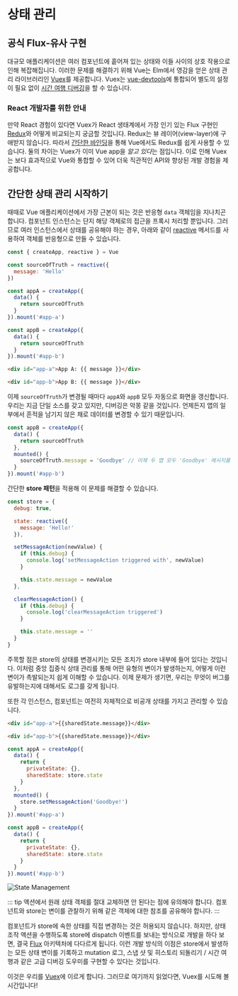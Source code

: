 # 상태 관리

## 공식 Flux-유사 구현

대규모 애플리케이션은 여러 컴포넌트에 흩어져 있는 상태와 이들 사이의 상호 작용으로 인해 복잡해집니다. 이러한 문제를 해결하기 위해 Vue는 Elm에서 영감을 얻은 상태 관리 라이브러리인 [Vuex](https://github.com/vuejs/vuex)를 제공합니다. Vuex는 [vue-devtools](https://github.com/vuejs/vue-devtools)에 통합되어 별도의 설정이 필요 없이 [시간 여행 디버깅](https://raw.githubusercontent.com/vuejs/vue-devtools/master/media/demo.gif)을 할 수 있습니다.

### React 개발자를 위한 안내

만약 React 경험이 있다면 Vuex가 React 생태계에서 가장 인기 있는 Flux 구현인 [Redux](https://github.com/reactjs/redux)와 어떻게 비교되는지 궁금할 것입니다. Redux는 뷰 레이어(view-layer)에 구애받지 않습니다. 따라서 [간단한 바인딩](https://classic.yarnpkg.com/en/packages?q=redux%20vue&p=1)을 통해 Vue에서도 Redux를 쉽게 사용할 수 있습니다. 둘의 차이는 Vuex가 이미 Vue app을 *알고 있다*는 점입니다. 이로 인해 Vuex는 보다 효과적으로 Vue와 통합할 수 있어 더욱 직관적인 API와 향상된 개발 경험을 제공합니다.

## 간단한 상태 관리 시작하기

때때로 Vue 애플리케이션에서 가장 근본이 되는 것은 반응형 `data` 객체임을 지나치곤 합니다. 컴포넌트 인스턴스는 단지 해당 객체로의 접근을 프록시 처리할 뿐입니다. 그러므로 여러 인스턴스에서 상태를 공유해야 하는 경우, 아래와 같이 [reactive](/ko-KR/guide/reactivity-fundamentals.html#declaring-reactive-state) 메서드를 사용하여 객체를 반응형으로 만들 수 있습니다.

```js
const { createApp, reactive } = Vue

const sourceOfTruth = reactive({
  message: 'Hello'
})

const appA = createApp({
  data() {
    return sourceOfTruth
  }
}).mount('#app-a')

const appB = createApp({
  data() {
    return sourceOfTruth
  }
}).mount('#app-b')
```

```html
<div id="app-a">App A: {{ message }}</div>

<div id="app-b">App B: {{ message }}</div>
```

이제 `sourceOfTruth`가 변경될 때마다 `appA`와 `appB` 모두 자동으로 화면을 갱신합니다. 우리는 지금 단일 소스를 갖고 있지만, 디버깅은 악몽 같을 것입니다. 언제든지 앱의 일부에서 흔적을 남기지 않은 채로 데이터를 변경할 수 있기 때문입니다.

```js
const appB = createApp({
  data() {
    return sourceOfTruth
  },
  mounted() {
    sourceOfTruth.message = 'Goodbye' // 이제 두 앱 모두 'Goodbye' 메시지를 렌더링할 것입니다.
  }
}).mount('#app-b')
```

간단한 **store 패턴**을 적용해 이 문제를 해결할 수 있습니다.

```js
const store = {
  debug: true,

  state: reactive({
    message: 'Hello!'
  }),

  setMessageAction(newValue) {
    if (this.debug) {
      console.log('setMessageAction triggered with', newValue)
    }

    this.state.message = newValue
  },

  clearMessageAction() {
    if (this.debug) {
      console.log('clearMessageAction triggered')
    }

    this.state.message = ''
  }
}
```

주목할 점은 store의 상태를 변경시키는 모든 조치가 store 내부에 들어 있다는 것입니다. 이처럼 중앙 집중식 상태 관리를 통해 어떤 유형의 변이가 발생하는지, 어떻게 이런 변이가 촉발되는지 쉽게 이해할 수 있습니다. 이제 문제가 생기면, 우리는 무엇이 버그를 유발하는지에 대해서도 로그를 갖게 됩니다.

또한 각 인스턴스, 컴포넌트는 여전히 자체적으로 비공개 상태를 가지고 관리할 수 있습니다.

```html
<div id="app-a">{{sharedState.message}}</div>

<div id="app-b">{{sharedState.message}}</div>
```

```js
const appA = createApp({
  data() {
    return {
      privateState: {},
      sharedState: store.state
    }
  },
  mounted() {
    store.setMessageAction('Goodbye!')
  }
}).mount('#app-a')

const appB = createApp({
  data() {
    return {
      privateState: {},
      sharedState: store.state
    }
  }
}).mount('#app-b')
```

![State Management](https://github.com/narusas/docs-next/blob/master/images/state.png?raw=true)

::: tip 
액션에서 원래 상태 객체를 절대 교체하면 안 된다는 점에 유의해야 합니다. 컴포넌트와 store는 변이를 관찰하기 위해 같은 객체에 대한 참조를 공유해야 합니다. 
:::

컴포넌트가 store에 속한 상태를 직접 변경하는 것은 허용되지 않습니다. 하지만, 상태 조작 액션을 수행하도록 store에 dispatch 이벤트를 보내는 방식으로 개발을 하다 보면, 결국 [Flux](https://facebook.github.io/flux/) 아키텍처에 다다르게 됩니다. 이런 개발 방식의 이점은 store에서 발생하는 모든 상태 변이를 기록하고 mutation 로그, 스냅 샷 및 히스토리 되돌리기 / 시간 여행과 같은 고급 디버깅 도우미를 구현할 수 있다는 것입니다.

이것은 우리를 [Vuex](https://github.com/vuejs/vuex)에 이르게 합니다. 그러므로 여기까지 읽었다면, Vuex를 시도해 볼 시간입니다!
